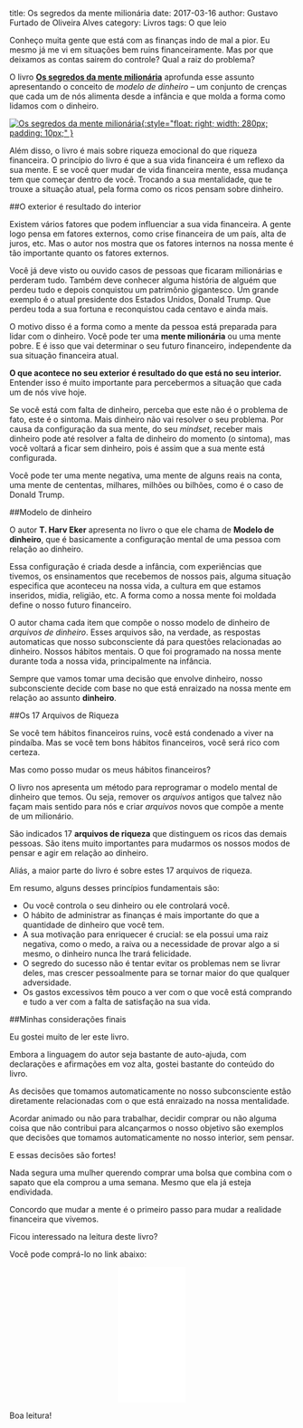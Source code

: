 title: Os segredos da mente milionária
date: 2017-03-16
author: Gustavo Furtado de Oliveira Alves
category: Livros
tags: O que leio

Conheço muita gente que está com as finanças indo de mal a pior.
Eu mesmo já me vi em situações bem ruins financeiramente.
Mas por que deixamos as contas sairem do controle?
Qual a raiz do problema?

O livro [**Os segredos da mente milionária**](https://www.amazon.com.br/gp/product/8575422391/ref=as_li_tl?ie=UTF8&camp=1789&creative=9325&creativeASIN=8575422391&linkCode=as2&tag=gustafurta-20&linkId=cd7b6f749f40df550f532202a32e3bbe)
aprofunda esse assunto apresentando o conceito de *modelo de dinheiro*
– um conjunto de crenças que cada um de nós alimenta desde a infância
e que molda a forma como lidamos com o dinheiro.

[![Os segredos da mente milionária](/images/posts/Os-segredos-da-mente-milionária.jpg){:style="float: right; width: 280px; padding: 10px;" }](https://www.amazon.com.br/gp/product/8575422391/ref=as_li_tl?ie=UTF8&camp=1789&creative=9325&creativeASIN=8575422391&linkCode=as2&tag=gustafurta-20&linkId=cd7b6f749f40df550f532202a32e3bbe)

Além disso, o livro é mais sobre riqueza emocional do que riqueza financeira.
O princípio do livro é que a sua vida financeira é um reflexo da sua mente.
E se você quer mudar de vida financeira mente, essa mudança tem que começar dentro de você.
Trocando a sua mentalidade, que te trouxe a situação atual, pela forma como os ricos pensam sobre dinheiro.

##O exterior é resultado do interior

Existem vários fatores que podem influenciar a sua vida financeira.
A gente logo pensa em fatores externos, como crise financeira de um país,
alta de juros, etc. Mas o autor nos mostra
que os fatores internos na nossa mente é tão importante quanto os fatores externos.

Você já deve visto ou ouvido casos de pessoas que ficaram milionárias
e perderam tudo. Também deve conhecer alguma história de alguém que
perdeu tudo e depois conquistou um patrimônio gigantesco.
Um grande exemplo é o atual presidente dos Estados Unidos, Donald Trump.
Que perdeu toda a sua fortuna e reconquistou cada centavo e ainda mais.

O motivo disso é a forma como a mente da pessoa está preparada
para lidar com o dinheiro.
Você pode ter uma **mente milionária** ou uma mente pobre.
E é isso que vai determinar o seu futuro financeiro,
independente da sua situação financeira atual.

**O que acontece no seu exterior é resultado do que está no seu interior.**
Entender isso é muito importante para percebermos a situação que cada um de nós vive hoje.

Se você está com falta de dinheiro, perceba que este não é o problema de fato,
este é o sintoma. Mais dinheiro não vai resolver o seu problema.
Por causa da configuração da sua mente, do seu *mindset*,
receber mais dinheiro pode até resolver a falta de dinheiro do momento (o sintoma), 
mas você voltará a ficar sem dinheiro, pois é assim que a sua mente está configurada.

Você pode ter uma mente negativa, uma mente de alguns reais na conta,
uma mente de cententas, milhares, milhões ou bilhões, como é o caso de Donald Trump.

##Modelo de dinheiro 

O autor **T. Harv Eker** apresenta no livro o que ele chama de **Modelo de dinheiro**,
que é basicamente a configuração mental de uma pessoa com relação ao dinheiro.

Essa configuração é criada desde a infância, com experiências que tivemos, 
os ensinamentos que recebemos de nossos pais,
alguma situação especifica que aconteceu na nossa vida, a cultura em que estamos inseridos,
midia, religião, etc. A forma como a nossa mente foi moldada define o nosso futuro financeiro.
 
O autor chama cada item que compõe o nosso modelo de dinheiro de *arquivos de dinheiro*.
Esses arquivos são, na verdade, as respostas automaticas que nosso subconsciente
dá para questões relacionadas ao dinheiro. Nossos hábitos mentais.
O que foi programado na nossa mente durante toda a nossa vida, principalmente na infância.

Sempre que vamos tomar uma decisão que envolve dinheiro, nosso subconsciente decide com base
no que está enraizado na nossa mente em relação ao assunto **dinheiro**.

##Os 17 Arquivos de Riqueza

Se você tem hábitos financeiros ruins, você está condenado a viver na pindaíba.
Mas se você tem bons hábitos financeiros, você será rico com certeza.

Mas como posso mudar os meus hábitos financeiros? 

O livro nos apresenta um método para reprogramar o modelo mental de dinheiro que temos.
Ou seja, remover os *arquivos* antigos que talvez não façam mais sentido para nós
e criar *arquivos* novos que compõe a mente de um milionário.

São indicados 17 **arquivos de riqueza** que distinguem os ricos das demais pessoas.
São itens muito importantes para mudarmos os nossos modos de pensar e agir em relação ao dinheiro.

Aliás, a maior parte do livro é sobre estes 17 arquivos de riqueza.

Em resumo, alguns desses princípios fundamentais são: 

- Ou você controla o seu dinheiro ou ele controlará você. 
- O hábito de administrar as finanças é mais importante do que a quantidade de dinheiro que você tem. 
- A sua motivação para enriquecer é crucial: se ela possui uma raiz negativa, como o medo, 
a raiva ou a necessidade de provar algo a si mesmo, o dinheiro nunca lhe trará felicidade. 
- O segredo do sucesso não é tentar evitar os problemas nem se livrar deles, 
mas crescer pessoalmente para se tornar maior do que qualquer adversidade. 
- Os gastos excessivos têm pouco a ver com o que você está comprando 
e tudo a ver com a falta de satisfação na sua vida.

##Minhas considerações finais

Eu gostei muito de ler este livro.

Embora a linguagem do autor seja bastante de auto-ajuda, com declarações e afirmações em voz alta,
gostei bastante do conteúdo do livro.

As decisões que tomamos automaticamente no nosso subconsciente estão diretamente relacionadas
com o que está enraizado na nossa mentalidade.

Acordar animado ou não para trabalhar, decidir comprar ou não alguma coisa que não contribui para alcançarmos o nosso objetivo
são exemplos que decisões que tomamos automaticamente no nosso interior, sem pensar.

E essas decisões são fortes!

Nada segura uma mulher querendo comprar uma bolsa que combina com o sapato que ela comprou a uma semana.
Mesmo que ela já esteja endividada.

Concordo que mudar a mente é o primeiro passo para mudar a realidade financeira que vivemos.

Ficou interessado na leitura deste livro?

Você pode comprá-lo no link abaixo:

<center>
<iframe style="width:120px;height:240px;" marginwidth="0" marginheight="0" scrolling="no" frameborder="0" src="//ws-na.amazon-adsystem.com/widgets/q?ServiceVersion=20070822&OneJS=1&Operation=GetAdHtml&MarketPlace=BR&source=ac&ref=tf_til&ad_type=product_link&tracking_id=gustafurta-20&marketplace=amazon&region=BR&placement=8575422391&asins=8575422391&linkId=a8b398ace9e0c7bad005fc18226e1047&show_border=false&link_opens_in_new_window=false&price_color=333333&title_color=0066C0&bg_color=FFFFFF">
</iframe>
</center>

Boa leitura!
